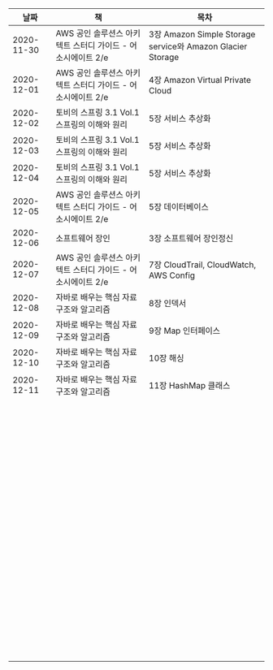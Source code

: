 | 날짜       | 책                                                          | 목차                                                       |
| ---------- | ----------------------------------------------------------- | ---------------------------------------------------------- |
| 2020-11-30 | AWS 공인 솔루션스 아키텍트 스터디 가이드 - 어소시에이트 2/e | 3장 Amazon Simple Storage service와 Amazon Glacier Storage |
| 2020-12-01 | AWS 공인 솔루션스 아키텍트 스터디 가이드 - 어소시에이트 2/e | 4장 Amazon Virtual Private Cloud                           |
| 2020-12-02 | 토비의 스프링 3.1 Vol.1 스프링의 이해와 원리                | 5장 서비스 추상화                                          |
| 2020-12-03 | 토비의 스프링 3.1 Vol.1 스프링의 이해와 원리                | 5장 서비스 추상화                                          |
| 2020-12-04 | 토비의 스프링 3.1 Vol.1 스프링의 이해와 원리                | 5장 서비스 추상화                                          |
| 2020-12-05 | AWS 공인 솔루션스 아키텍트 스터디 가이드 - 어소시에이트 2/e | 5장 데이터베이스                                           |
| 2020-12-06 | 소프트웨어 장인                                             | 3장 소프트웨어 장인정신                                    |
| 2020-12-07 | AWS 공인 솔루션스 아키텍트 스터디 가이드 - 어소시에이트 2/e | 7장 CloudTrail, CloudWatch, AWS Config                     |
| 2020-12-08 | 자바로 배우는 핵심 자료구조와 알고리즘                      | 8장 인덱서                                                 |
| 2020-12-09 | 자바로 배우는 핵심 자료구조와 알고리즘                      | 9장 Map 인터페이스                                         |
| 2020-12-10 | 자바로 배우는 핵심 자료구조와 알고리즘                      | 10장 해싱                                                  |
| 2020-12-11 | 자바로 배우는 핵심 자료구조와 알고리즘                      | 11장 HashMap 클래스                                        |
|            |                                                             |                                                            |
|            |                                                             |                                                            |
|            |                                                             |                                                            |
|            |                                                             |                                                            |
|            |                                                             |                                                            |
|            |                                                             |                                                            |
|            |                                                             |                                                            |
|            |                                                             |                                                            |
|            |                                                             |                                                            |
|            |                                                             |                                                            |
|            |                                                             |                                                            |
|            |                                                             |                                                            |
|            |                                                             |                                                            |
|            |                                                             |                                                            |
|            |                                                             |                                                            |
|            |                                                             |                                                            |
|            |                                                             |                                                            |
|            |                                                             |                                                            |
|            |                                                             |                                                            |
|            |                                                             |                                                            |
|            |                                                             |                                                            |
|            |                                                             |                                                            |
|            |                                                             |                                                            |
|            |                                                             |                                                            |
|            |                                                             |                                                            |
|            |                                                             |                                                            |
|            |                                                             |                                                            |
|            |                                                             |                                                            |
|            |                                                             |                                                            |
|            |                                                             |                                                            |
|            |                                                             |                                                            |
|            |                                                             |                                                            |
|            |                                                             |                                                            |
|            |                                                             |                                                            |
|            |                                                             |                                                            |
|            |                                                             |                                                            |
|            |                                                             |                                                            |
|            |                                                             |                                                            |
|            |                                                             |                                                            |
|            |                                                             |                                                            |
|            |                                                             |                                                            |
|            |                                                             |                                                            |
|            |                                                             |                                                            |
|            |                                                             |                                                            |
|            |                                                             |                                                            |
|            |                                                             |                                                            |
|            |                                                             |                                                            |
|            |                                                             |                                                            |
|            |                                                             |                                                            |
|            |                                                             |                                                            |
|            |                                                             |                                                            |
|            |                                                             |                                                            |
|            |                                                             |                                                            |
|            |                                                             |                                                            |
|            |                                                             |                                                            |
|            |                                                             |                                                            |
|            |                                                             |                                                            |
|            |                                                             |                                                            |
|            |                                                             |                                                            |
|            |                                                             |                                                            |
|            |                                                             |                                                            |
|            |                                                             |                                                            |
|            |                                                             |                                                            |
|            |                                                             |                                                            |
|            |                                                             |                                                            |
|            |                                                             |                                                            |
|            |                                                             |                                                            |
|            |                                                             |                                                            |
|            |                                                             |                                                            |
|            |                                                             |                                                            |
|            |                                                             |                                                            |
|            |                                                             |                                                            |
|            |                                                             |                                                            |
|            |                                                             |                                                            |
|            |                                                             |                                                            |
|            |                                                             |                                                            |
|            |                                                             |                                                            |
|            |                                                             |                                                            |
|            |                                                             |                                                            |
|            |                                                             |                                                            |
|            |                                                             |                                                            |
|            |                                                             |                                                            |
|            |                                                             |                                                            |
|            |                                                             |                                                            |
|            |                                                             |                                                            |
|            |                                                             |                                                            |

